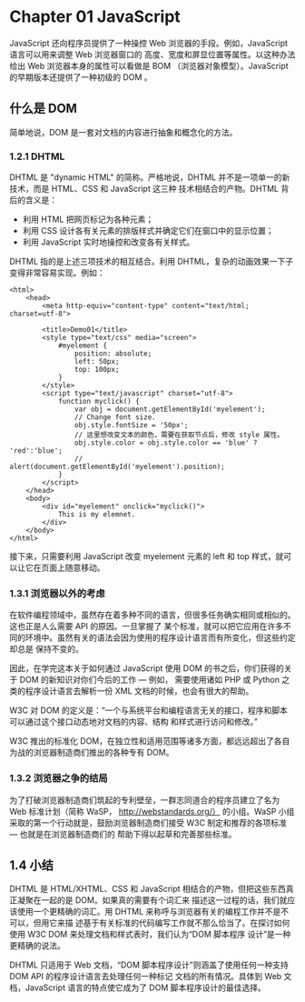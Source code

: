 # Chapter 01 JavaScript 

JavaScript 还向程序员提供了一种操控 Web 浏览器的手段。例如，JavaScript 语言可以用来调整 Web 浏览器窗口的
高度、宽度和屏显位置等属性。以这种办法给出 Web 浏览器本身的属性可以看做是 BOM （浏览器对象模型）。JavaScript
的早期版本还提供了一种初级的 DOM 。

## 什么是 DOM
简单地说，DOM 是一套对文档的内容进行抽象和概念化的方法。

### 1.2.1 DHTML
DHTML 是 "dynamic HTML" 的简称。严格地说，DHTML 并不是一项单一的新技术，而是 HTML、CSS 和 JavaScript 这三种
技术相结合的产物。DHTML 背后的含义是：

* 利用 HTML 把网页标记为各种元素；
* 利用 CSS 设计各有关元素的排版样式并确定它们在窗口中的显示位置；
* 利用 JavaScript 实时地操控和改变各有关样式。

DHTML 指的是上述三项技术的相互结合。利用 DHTML，复杂的动画效果一下子变得非常容易实现。例如：

    <html>
    	<head>
    		<meta http-equiv="content-type" content="text/html; charset=utf-8">
    	
    		<title>Demo01</title>
    		<style type="text/css" media="screen">
    			#myelement {
    				position: absolute;
    				left: 50px;
    				top: 100px;
    			}
    		</style>
    		<script type="text/javascript" charset="utf-8">
    			function myclick() {
    				var obj = document.getElementById('myelement');
    				// Change font size.
    				obj.style.fontSize = '50px';
    				// 这里想改变文本的颜色，需要在获取节点后，修改 style 属性。
    				obj.style.color = obj.style.color == 'blue' ? 'red':'blue';
    				// alert(document.getElementById('myelement').position);
    			}
    		</script>
    	</head>
    	<body>
    		<div id="myelement" onclick="myclick()">
    			This is my elemnet.
    		</div>
    	</body>
    </html>

接下来，只需要利用 JavaScript 改变 myelement 元素的 left 和 top 样式，就可以让它在页面上随意移动。

### 1.3.1 浏览器以外的考虑
在软件编程领域中，虽然存在着多种不同的语言，但很多任务确实相同或相似的。这也正是人么需要 API 的原因。一旦掌握了
某个标准，就可以把它应用在许多不同的环境中。虽然有关的语法会因为使用的程序设计语言而有所变化，但这些约定却总是
保持不变的。

因此，在学完这本关于如何通过 JavaScript 使用 DOM 的书之后，你们获得的关于 DOM 的新知识对你们今后的工作 — 例如，
需要使用诸如 PHP 或 Python 之类的程序设计语言去解析一份 XML 文档的时候，也会有很大的帮助。

W3C 对 DOM 的定义是：“一个与系统平台和编程语言无关的接口，程序和脚本可以通过这个接口动态地对文档的内容、结构
和样式进行访问和修改。”

W3C 推出的标准化 DOM，在独立性和适用范围等诸多方面，都远远超出了各自为战的浏览器制造商们推出的各种专有 DOM。

### 1.3.2 浏览器之争的结局
为了打破浏览器制造商们筑起的专利壁垒，一群志同道合的程序员建立了名为 Web 标准计划（简称 WaSP， http://webstandards.org/）
的小组。WaSP 小组采取的第一个行动就是，鼓励浏览器制造商们接受 W3C 制定和推荐的各项标准 — 也就是在浏览器制造商们的
帮助下得以起草和完善那些标准。

## 1.4 小结
DHTML 是 HTML/XHTML、CSS 和 JavaScript 相结合的产物，但把这些东西真正凝聚在一起的是 DOM。如果真的需要有个词汇来
描述这一过程的话，我们就应该使用一个更精确的词汇。用 DHTML 来称呼与浏览器有关的编程工作并不是不可以，但用它来描
述基于有关标准的代码编写工作就不那么恰当了。在探讨如何使用 W3C DOM 来处理文档和样式表时，我们认为“DOM 脚本程序
设计”是一种更精确的说法。

DHTML 只适用于 Web 文档，“DOM 脚本程序设计”则涵盖了使用任何一种支持 DOM API 的程序设计语言去处理任何一种标记
文档的所有情况。具体到 Web 文档，JavaScript 语言的特点使它成为了 DOM 脚本程序设计的最佳选择。


